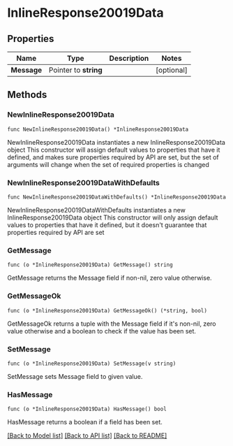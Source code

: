 # InlineResponse20019Data

## Properties

Name | Type | Description | Notes
------------ | ------------- | ------------- | -------------
**Message** | Pointer to **string** |  | [optional] 

## Methods

### NewInlineResponse20019Data

`func NewInlineResponse20019Data() *InlineResponse20019Data`

NewInlineResponse20019Data instantiates a new InlineResponse20019Data object
This constructor will assign default values to properties that have it defined,
and makes sure properties required by API are set, but the set of arguments
will change when the set of required properties is changed

### NewInlineResponse20019DataWithDefaults

`func NewInlineResponse20019DataWithDefaults() *InlineResponse20019Data`

NewInlineResponse20019DataWithDefaults instantiates a new InlineResponse20019Data object
This constructor will only assign default values to properties that have it defined,
but it doesn't guarantee that properties required by API are set

### GetMessage

`func (o *InlineResponse20019Data) GetMessage() string`

GetMessage returns the Message field if non-nil, zero value otherwise.

### GetMessageOk

`func (o *InlineResponse20019Data) GetMessageOk() (*string, bool)`

GetMessageOk returns a tuple with the Message field if it's non-nil, zero value otherwise
and a boolean to check if the value has been set.

### SetMessage

`func (o *InlineResponse20019Data) SetMessage(v string)`

SetMessage sets Message field to given value.

### HasMessage

`func (o *InlineResponse20019Data) HasMessage() bool`

HasMessage returns a boolean if a field has been set.


[[Back to Model list]](../README.md#documentation-for-models) [[Back to API list]](../README.md#documentation-for-api-endpoints) [[Back to README]](../README.md)


